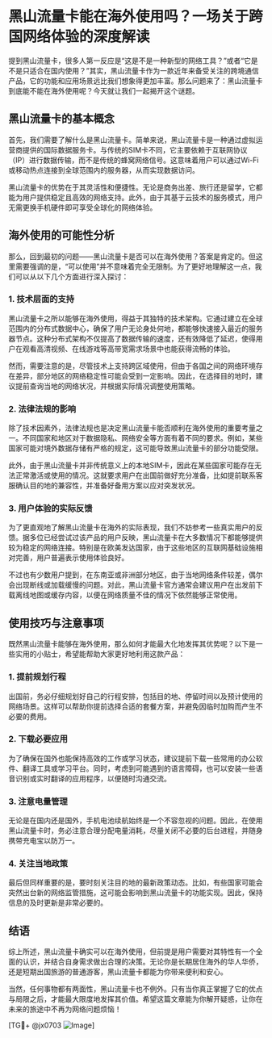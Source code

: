 # 黑山流量卡能在海外使用吗？一场关于跨国网络体验的深度解读

提到黑山流量卡，很多人第一反应是“这是不是一种新型的网络工具？”或者“它是不是只适合在国内使用？”其实，黑山流量卡作为一款近年来备受关注的跨境通信产品，它的功能和应用场景远比我们想象得更加丰富。那么问题来了：黑山流量卡到底能不能在海外使用呢？今天就让我们一起揭开这个谜题。

## 黑山流量卡的基本概念

首先，我们需要了解什么是黑山流量卡。简单来说，黑山流量卡是一种通过虚拟运营商提供的国际数据服务卡。与传统的SIM卡不同，它主要依赖于互联网协议（IP）进行数据传输，而不是传统的蜂窝网络信号。这意味着用户可以通过Wi-Fi或移动热点连接到全球范围内的服务器，从而实现数据访问。

黑山流量卡的优势在于其灵活性和便捷性。无论是商务出差、旅行还是留学，它都能为用户提供稳定且高效的网络支持。此外，由于其基于云技术的服务模式，用户无需更换手机硬件即可享受全球化的网络体验。

## 海外使用的可能性分析

那么，回到最初的问题——黑山流量卡是否可以在海外使用？答案是肯定的。但这里需要强调的是，“可以使用”并不意味着完全无限制。为了更好地理解这一点，我们可以从以下几个方面进行深入探讨：

### 1. 技术层面的支持

黑山流量卡之所以能够在海外使用，得益于其独特的技术架构。它通过建立在全球范围内的分布式数据中心，确保了用户无论身处何地，都能够快速接入最近的服务器节点。这种分布式架构不仅提高了数据传输的速度，还有效降低了延迟，使得用户在观看高清视频、在线游戏等高带宽需求场景中也能获得流畅的体验。

然而，需要注意的是，尽管技术上支持跨区域使用，但由于各国之间的网络环境存在差异，部分地区的网络稳定性可能会受到一定影响。因此，在选择目的地时，建议提前查询当地的网络状况，并根据实际情况调整使用策略。

### 2. 法律法规的影响

除了技术因素外，法律法规也是决定黑山流量卡能否顺利在海外使用的重要考量之一。不同国家和地区对于数据隐私、网络安全等方面有着不同的要求。例如，某些国家可能对境外数据存储有严格的规定，这可能导致黑山流量卡的部分功能受限。

此外，由于黑山流量卡并非传统意义上的本地SIM卡，因此在某些国家可能存在无法正常激活或使用的情况。这就要求用户在出国前做好充分准备，比如提前联系客服确认目的地的兼容性，并准备好备用方案以应对突发状况。

### 3. 用户体验的实际反馈

为了更直观地了解黑山流量卡在海外的实际表现，我们不妨参考一些真实用户的反馈。据多位已经尝试过该产品的用户反映，黑山流量卡在大多数情况下都能够提供较为稳定的网络连接。特别是在欧美发达国家，由于这些地区的互联网基础设施相对完善，用户普遍表示使用体验良好。

不过也有少数用户提到，在东南亚或非洲部分地区，由于当地网络条件较差，偶尔会出现断线或加载缓慢的问题。对此，黑山流量卡官方通常会建议用户在出发前下载离线地图或缓存内容，以便在网络质量不佳的情况下依然能够正常使用。

## 使用技巧与注意事项

既然黑山流量卡能够在海外使用，那么如何才能最大化地发挥其优势呢？以下是一些实用的小贴士，希望能帮助大家更好地利用这款产品：

### 1. 提前规划行程

出国前，务必仔细规划好自己的行程安排，包括目的地、停留时间以及预计使用的网络场景。这样可以帮助你提前选择合适的套餐方案，并避免因临时加购而产生不必要的费用。

### 2. 下载必要应用

为了确保在国外也能保持高效的工作或学习状态，建议提前下载一些常用的办公软件、翻译工具或学习平台。同时，考虑到可能遇到的语言障碍，也可以安装一些语音识别或实时翻译的应用程序，以便随时沟通交流。

### 3. 注意电量管理

无论是在国内还是国外，手机电池续航始终是一个不容忽视的问题。因此，在使用黑山流量卡时，务必注意合理分配电量消耗，尽量关闭不必要的后台进程，并随身携带充电宝以防万一。

### 4. 关注当地政策

最后但同样重要的是，要时刻关注目的地的最新政策动态。比如，有些国家可能会突然出台新的网络监管措施，这可能会影响到黑山流量卡的功能实现。因此，保持信息的及时更新是非常必要的。

## 结语

综上所述，黑山流量卡确实可以在海外使用，但前提是用户需要对其特性有一个全面的认识，并结合自身需求做出合理的决策。无论你是长期居住海外的华人华侨，还是短期出国旅游的普通游客，黑山流量卡都能为你带来便利和安心。

当然，任何事物都有两面性，黑山流量卡也不例外。只有当你真正掌握了它的优点与局限之后，才能最大限度地发挥其价值。希望这篇文章能为你解开疑惑，让你在未来的旅途中不再为网络问题烦恼！

[TG💪+ @jx0703 ![Image](https://github.com/user-attachments/assets/dbca1d08-cadb-493c-b0ec-ad6f7a83f270)]